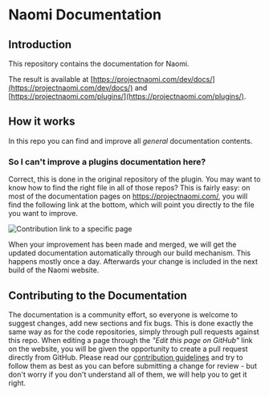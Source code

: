 # Naomi Documentation

## Introduction

This repository contains the documentation for Naomi.

The result is available at [https://projectnaomi.com/dev/docs/](https://projectnaomi.com/dev/docs/) and [https://projectnaomi.com/plugins/](https://projectnaomi.com/plugins/).

## How it works

In this repo you can find and improve all *general* documentation contents.

### So I can't improve a plugins documentation here?

Correct, this is done in the original repository of the plugin.
You may want to know how to find the right file in all of those repos?
This is fairly easy:
on most of the documentation pages on https://projectnaomi.com/, 
you will find the following link at the bottom, which will point you directly to the file you want to improve.

![Contribution link to a specific page](https://raw.githubusercontent.com/NaomiProject/naomi-docs/dev/images/contribution_link.png)

When your improvement has been made and merged, we will get the updated documentation automatically through our build mechanism.
This happens mostly once a day. Afterwards your change is included in the next build of the Naomi website.

## Contributing to the Documentation

The documentation is a community effort, so everyone is welcome to suggest changes, add new sections and fix bugs.
This is done exactly the same way as for the code repositories, simply through pull requests against this repo.
When editing a page through the _"Edit this page on GitHub"_ link on the website, you will be given the opportunity to
create a pull request directly from GitHub.
Please read our [contribution guidelines](https://projectnaomi.com/dev/docs/developer/contributing/contributing.html) and try to follow
them as best as you can before submitting a change for review - but don't worry if you don't understand all of them, we
will help you to get it right.
